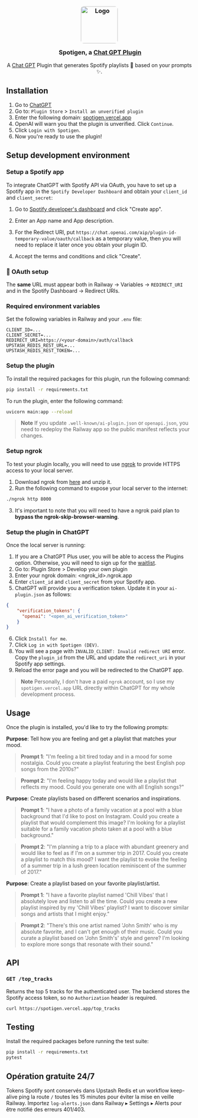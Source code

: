 <h3 align="center">
	<img src="https://raw.githubusercontent.com/Railly/spotigen-chat-gpt-plugin/main/static/logo.png" style="border-radius: 8px;" width="100" alt="Logo"/><br/>
	<img src="https://raw.githubusercontent.com/catppuccin/catppuccin/main/assets/misc/transparent.png" height="30" width="0px"/>
	Spotigen, a <a href="https://openai.com/blog/chatgpt-plugins">Chat GPT Plugin</a>
</h3>

<p align="center">
A <a href="https://chat.openai.com/">Chat GPT</a> Plugin that generates Spotify playlists 🎵 based on your prompts ✨.
  <br>
</p>

## Installation

1. Go to [ChatGPT](https://chat.openai.com/)
2. Go to: `Plugin Store` > `Install an unverified plugin`
3. Enter the following domain: [spotigen.vercel.app](https://spotigen.vercel.app)
4. OpenAI will warn you that the plugin is unverified. Click `Continue`.
5. Click `Login with Spotigen`.
6. Now you're ready to use the plugin!

## Setup development environment

### Setup a Spotify app

To integrate ChatGPT with Spotify API via OAuth, you have to set up a Spotify app in the `Spotify Developer Dashboard` and obtain your `client_id` and `client_secret`:

1. Go to [Spotify developer's dashboard](https://developer.spotify.com/dashboard) and click "Create app".
2. Enter an App name and App description.

3. For the Redirect URI, put `https://chat.openai.com/aip/plugin-id-temporary-value/oauth/callback` as a temporary value, then you will need to replace it later once you obtain your plugin ID.

4. Accept the terms and conditions and click "Create".

### 🔑 OAuth setup

The **same** URL must appear both in Railway → Variables → `REDIRECT_URI`
and in the Spotify Dashboard → Redirect URIs.

### Required environment variables

Set the following variables in Railway and your `.env` file:

```
CLIENT_ID=...
CLIENT_SECRET=...
REDIRECT_URI=https://<your-domain>/auth/callback
UPSTASH_REDIS_REST_URL=...
UPSTASH_REDIS_REST_TOKEN=...
```

### Setup the plugin

To install the required packages for this plugin, run the following command:

```bash
pip install -r requirements.txt
```

To run the plugin, enter the following command:

```bash
uvicorn main:app --reload
```

> **Note**
> If you update `.well-known/ai-plugin.json` or `openapi.json`, you need to
> redeploy the Railway app so the public manifest reflects your changes.

### Setup ngrok

To test your plugin locally, you will need to use [ngrok](https://ngrok.com/) to provide HTTPS access to your local server.

1. Download ngrok from [here](https://ngrok.com/download) and unzip it.
2. Run the following command to expose your local server to the internet:

```bash
./ngrok http 8000
```
3. It's important to note that you will need to have a ngrok paid plan to **bypass the ngrok-skip-browser-warning**.

### Setup the plugin in ChatGPT

Once the local server is running:

1. If you are a ChatGPT Plus user, you will be able to access the Plugins option. Otherwise, you will need to sign up for the [waitlist](https://openai.com/waitlist/plugins).
2. Go to: Plugin Store > Develop your own plugin
3. Enter your ngrok domain: <ngrok_id>.ngrok.app
4. Enter `client_id` and `client_secret` from your Spotify app.
5. ChatGPT will provide you a verification token. Update it in your `ai-plugin.json` as follows:

```json
{
    "verification_tokens": {
      "openai": "<open_ai_verification_token>"
    }
}
```
6. Click `Install for me`.
7. Click `Log in with Spotigen (DEV)`.
8. You will see a page with `INVALID_CLIENT: Invalid redirect URI` error. Copy the `plugin_id` from the URL and update the `redirect_uri` in your Spotify app settings.
9. Reload the error page and you will be redirected to the ChatGPT app.

> **Note**
> Personally, I don't have a paid `ngrok` account, so I use my `spotigen.vercel.app` URL directly within ChatGPT for my whole development process. 

## Usage

Once the plugin is installed, you'd like to try the following prompts:

**Purpose**: Tell how you are feeling and get a playlist that matches your mood.

> **Prompt 1**: "I'm feeling a bit tired today and in a mood for some nostalgia. Could you create a playlist featuring the best English pop songs from the 2010s?"

> **Prompt 2**: "I'm feeling happy today and would like a playlist that reflects my mood. Could you generate one with all English songs?"


**Purpose**: Create playlists based on different scenarios and inspirations.

> **Prompt 1**: "I have a photo of a family vacation at a pool with a blue background that I'd like to post on Instagram. Could you create a playlist that would complement this image? I'm looking for a playlist suitable for a family vacation photo taken at a pool with a blue background."

> **Prompt 2**: "I'm planning a trip to a place with abundant greenery and would like to feel as if I'm on a summer trip in 2017. Could you create a playlist to match this mood? I want the playlist to evoke the feeling of a summer trip in a lush green location reminiscent of the summer of 2017."


**Purpose**: Create a playlist based on your favorite playlist/artist.

> **Prompt 1**: "I have a favorite playlist named 'Chill Vibes' that I absolutely love and listen to all the time. Could you create a new playlist inspired by my 'Chill Vibes' playlist? I want to discover similar songs and artists that I might enjoy."

> **Prompt 2**: "There's this one artist named 'John Smith' who is my absolute favorite, and I can't get enough of their music. Could you curate a playlist based on 'John Smith's' style and genre? I'm looking to explore more songs that resonate with their sound."


## API

### `GET /top_tracks`

Returns the top 5 tracks for the authenticated user.
The backend stores the Spotify access token, so no `Authorization` header is required.

```bash
curl https://spotigen.vercel.app/top_tracks
```

## Testing

Install the required packages before running the test suite:

```bash
pip install -r requirements.txt
pytest
```

## Opération gratuite 24/7

Tokens Spotify sont conservés dans Upstash Redis et un workflow keep-alive ping la route `/` toutes les 15 minutes pour éviter la mise en veille Railway. Importez `log-alerts.json` dans Railway ▸ Settings ▸ Alerts pour être notifié des erreurs 401/403.
